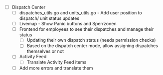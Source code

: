 - [ ] Dispatch Center
    - [ ] dispatches_utils.go and units_utils.go - Add user position to dispatch/ unit status updates
    - [ ] Livemap - Show Panic buttons and Sperrzonen
    - [ ] Frontend for employees to see their dispatches and manage their status
        - [ ] Updating their own dispatch status (needs permission checks)
        - [ ] Based on the dispatch center mode, allow assigning dispatches themselves or not
    - [ ] Activity Feed
        - [ ] Translate Activity Feed items
    - [ ] Add more errors and translate them
